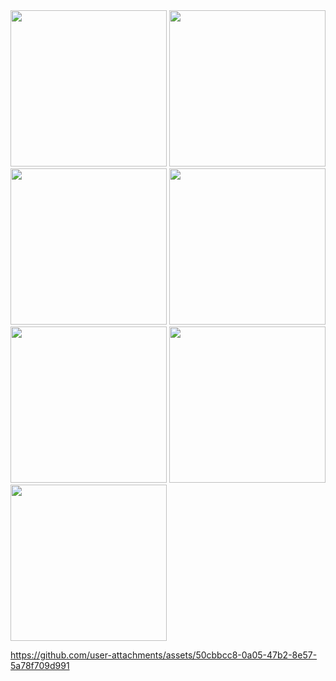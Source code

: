 <img src = "https://github.com/user-attachments/assets/0b27e1f4-f9fe-4708-a0f0-b5e389841f0f" width="250">
<img src = "https://github.com/user-attachments/assets/b40bba58-ff8a-4687-9350-e850c1d499dd" width="250">
<img src ="https://github.com/user-attachments/assets/24db1a9e-16c2-42a1-9851-ecf183aa487d" width="250">
<img src ="https://github.com/user-attachments/assets/01d75810-c8b0-4d45-8159-4b3ff96bb173" width="250">
<img src ="https://github.com/user-attachments/assets/b6a6771a-23bb-4f29-9798-4bec99f00dbe" width="250">
<img src ="https://github.com/user-attachments/assets/21af4081-773c-4431-ad29-74f268acef59" width="250">
<img src ="https://github.com/user-attachments/assets/83221367-ce81-4872-aee9-3b2032192751" width="250">




https://github.com/user-attachments/assets/50cbbcc8-0a05-47b2-8e57-5a78f709d991

